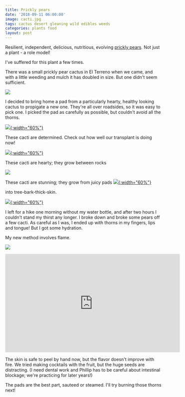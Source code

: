 ```yaml
---
title: Prickly pears
date: '2018-09-11 06:00:00'
image: cacti.jpg
tags: cactus desert gleaning wild edibles weeds
categories: plants food
layout: post
---
```


Resilient, independent, delicious, nutritious, evolving [prickly pears](https://en.wikipedia.org/wiki/Opuntia). Not just a plant - a role model!

I've suffered for this plant a few times.

There was a small prickly pear cactus in El Terreno when we came, and with a little weeding and mulch it has doubled in size. But one didn't seem sufficient.

[![](/images/cactus_start_.jpg)](/images/cactus_start.jpg)

I decided to bring home a pad from a particularly hearty, healthy looking cactus to propigate a new one. They're all over roadsides, so it was easy to pick one. I picked the pad as carefully as possible, but couldn't avoid all the thorns.

[![](/images/cactuspricks_.jpg){:width="60%"}](/images/cactuspricks.jpg)

These cacti are determined. Check out how well our transplant is doing now!

[![](/images/cactus_growing_.jpg){:width="60%"}](/images/cactus_growing.jpg)

These cacti are hearty; they grow between rocks

[![](/images/cactus_rocks_.jpg)](/images/cactus_rocks.jpg)


These cacti are stunning; they grow from juicy pads
[![](/images/cactus_.jpg){:width="60%"}](/images/cactus.jpg)

into tree-bark-thick-skin.

[![](/images/cactus_mountain_.jpg){:width="60%"}](/images/cactus_mountain.jpg)


I left for a hike one morning without my water bottle, and after two hours I couldn't stand my thirst any longer. I broke down and broke some pears off a few cacti. As careful as I was, I ended up with thorns in my fingers, lips and tongue! But I got some hydration.

My new method involves flame.

[![](/images/cactus_pears4_.jpg)](/images/cactus_pears4.jpg)

<iframe width="560" height="315" src="https://www.youtube-nocookie.com/embed/DmkkVK4u9bw" frameborder="0" allow="autoplay; encrypted-media" allowfullscreen></iframe>

The skin is safe to peel by hand now, but the flavor doesn't improve with fire. We tried making cocktails with the fruit, but the huge seeds are distracting. (I need dental work and Phillip has to be careful about intestinal blockage; we're practicing for later years!)

The pads are the best part, sauteed or steamed. I'll try burning those thorns next!